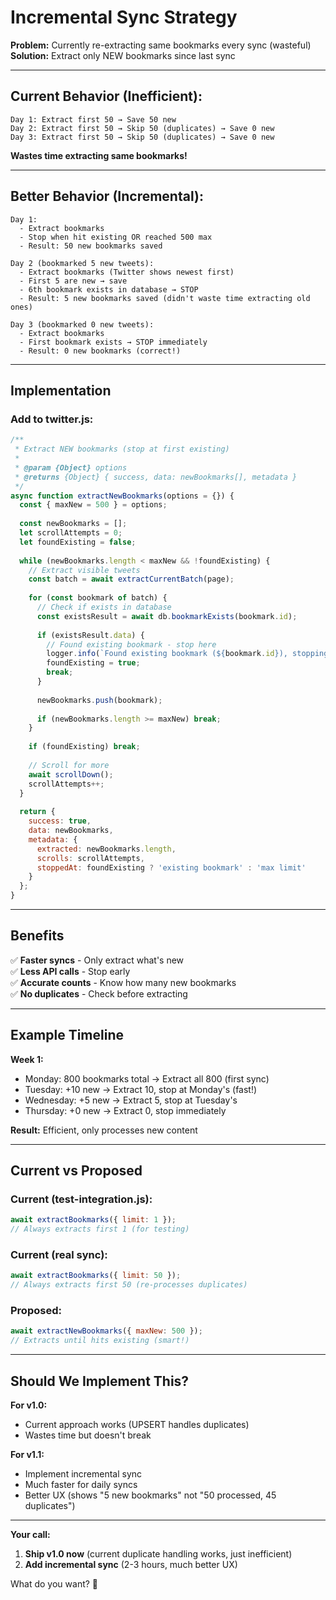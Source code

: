 # Incremental Sync Strategy

**Problem:** Currently re-extracting same bookmarks every sync (wasteful)  
**Solution:** Extract only NEW bookmarks since last sync

---

## Current Behavior (Inefficient):

```
Day 1: Extract first 50 → Save 50 new
Day 2: Extract first 50 → Skip 50 (duplicates) → Save 0 new
Day 3: Extract first 50 → Skip 50 (duplicates) → Save 0 new
```

**Wastes time extracting same bookmarks!**

---

## Better Behavior (Incremental):

```
Day 1: 
  - Extract bookmarks
  - Stop when hit existing OR reached 500 max
  - Result: 50 new bookmarks saved

Day 2 (bookmarked 5 new tweets):
  - Extract bookmarks (Twitter shows newest first)
  - First 5 are new → save
  - 6th bookmark exists in database → STOP
  - Result: 5 new bookmarks saved (didn't waste time extracting old ones)

Day 3 (bookmarked 0 new tweets):
  - Extract bookmarks
  - First bookmark exists → STOP immediately
  - Result: 0 new bookmarks (correct!)
```

---

## Implementation

### **Add to twitter.js:**

```javascript
/**
 * Extract NEW bookmarks (stop at first existing)
 * 
 * @param {Object} options
 * @returns {Object} { success, data: newBookmarks[], metadata }
 */
async function extractNewBookmarks(options = {}) {
  const { maxNew = 500 } = options;
  
  const newBookmarks = [];
  let scrollAttempts = 0;
  let foundExisting = false;
  
  while (newBookmarks.length < maxNew && !foundExisting) {
    // Extract visible tweets
    const batch = await extractCurrentBatch(page);
    
    for (const bookmark of batch) {
      // Check if exists in database
      const existsResult = await db.bookmarkExists(bookmark.id);
      
      if (existsResult.data) {
        // Found existing bookmark - stop here
        logger.info(`Found existing bookmark (${bookmark.id}), stopping`, 'twitter');
        foundExisting = true;
        break;
      }
      
      newBookmarks.push(bookmark);
      
      if (newBookmarks.length >= maxNew) break;
    }
    
    if (foundExisting) break;
    
    // Scroll for more
    await scrollDown();
    scrollAttempts++;
  }
  
  return {
    success: true,
    data: newBookmarks,
    metadata: {
      extracted: newBookmarks.length,
      scrolls: scrollAttempts,
      stoppedAt: foundExisting ? 'existing bookmark' : 'max limit'
    }
  };
}
```

---

## Benefits

✅ **Faster syncs** - Only extract what's new  
✅ **Less API calls** - Stop early  
✅ **Accurate counts** - Know how many new bookmarks  
✅ **No duplicates** - Check before extracting  

---

## Example Timeline

**Week 1:**
- Monday: 800 bookmarks total → Extract all 800 (first sync)
- Tuesday: +10 new → Extract 10, stop at Monday's (fast!)
- Wednesday: +5 new → Extract 5, stop at Tuesday's
- Thursday: +0 new → Extract 0, stop immediately

**Result:** Efficient, only processes new content

---

## Current vs Proposed

### **Current (test-integration.js):**
```javascript
await extractBookmarks({ limit: 1 });
// Always extracts first 1 (for testing)
```

### **Current (real sync):**
```javascript
await extractBookmarks({ limit: 50 });
// Always extracts first 50 (re-processes duplicates)
```

### **Proposed:**
```javascript
await extractNewBookmarks({ maxNew: 500 });
// Extracts until hits existing (smart!)
```

---

## Should We Implement This?

**For v1.0:**
- Current approach works (UPSERT handles duplicates)
- Wastes time but doesn't break

**For v1.1:**
- Implement incremental sync
- Much faster for daily syncs
- Better UX (shows "5 new bookmarks" not "50 processed, 45 duplicates")

---

**Your call:**
1. **Ship v1.0 now** (current duplicate handling works, just inefficient)
2. **Add incremental sync** (2-3 hours, much better UX)

What do you want? 🎯

